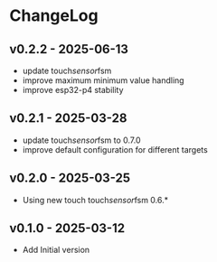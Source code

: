 # ChangeLog

## v0.2.2 - 2025-06-13

* update touch*sensor*fsm
* improve maximum minimum value handling
* improve esp32-p4 stability

## v0.2.1 - 2025-03-28

* update touch*sensor*fsm to 0.7.0
* improve default configuration for different targets

## v0.2.0 - 2025-03-25

* Using new touch touch*sensor*fsm 0.6.*

## v0.1.0 - 2025-03-12

* Add Initial version
